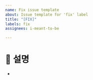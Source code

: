 ```yaml
---
name: Fix issue template
about: Issue template for 'fix' label
title: "[FIX]"
labels: fix
assignees: i-meant-to-be

---
```


# 🌟 설명
-

